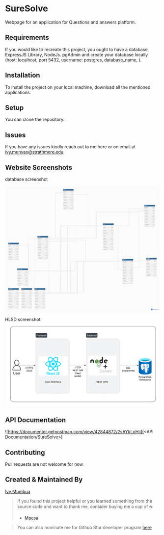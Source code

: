 # SureSolve


Webpage for an application for Questions and answers platform.

## Requirements
If you would like to recreate this project, you ought to have a database, ExpressJS Library, NodeJs. pgAdmin and create your database locally (host: localhost, port 5432, username: postgres, database_name, ).

## Installation

To install the project on your local machine, download all the mentioned applications.

## Setup
You can clone the repository. 

## Issues
If you have any issues kindly reach out to me here or on email at ivy.munyao@strathmore.edu

## Website Screenshots


database screenshot

![er diagram](<images/final database .png>)

HLSD screenshot 
![High Level SystemDiagram](<images/Suresolve HLSD.png>)

## API Documentation
![https://documenter.getpostman.com/view/42844872/2sAYkLoHii](<API Documentation/SureSolve>)



## Contributing
Pull requests are not welcome for now. 

## Created & Maintained By
[Ivy Mumbua](https://github.com/ivyanneh)


> If you found this project helpful or you learned something from the source code and want to thank me, consider buying me a cup of :coffee:
>
> * [Mpesa](https://paypal.me/KenMusembi/)

> You can also nominate me for Github Star developer program  [here](https://stars.github.com/nominate)
